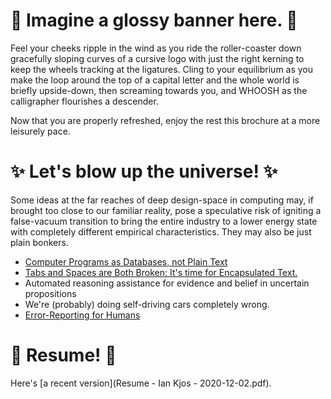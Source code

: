 # 🔮 Imagine a glossy banner here. 🔮

Feel your cheeks ripple in the wind as you ride the roller-coaster down gracefully sloping curves of a cursive logo with just the right kerning to keep the wheels tracking at the ligatures. Cling to your equilibrium as you make the loop around the top of a capital letter and the whole world is briefly upside-down, then screaming towards you, and WHOOSH as the calligrapher flourishes a descender.

Now that you are properly refreshed, enjoy the rest this brochure at a more leisurely pace.

# ✨ Let's blow up the universe! ✨

Some ideas at the far reaches of deep design-space in computing may, if brought too close to our familiar reality, pose a speculative risk of igniting a false-vacuum transition to bring the entire industry to a lower energy state with completely different empirical characteristics. They may also be just plain bonkers.

* [Computer Programs as Databases, not Plain Text](code_db.md)
* [Tabs and Spaces are Both Broken: It's time for Encapsulated Text.](tab_space.md)
* Automated reasoning assistance for evidence and belief in uncertain propositions
* We're (probably) doing self-driving cars completely wrong.
* [Error-Reporting for Humans](error_reporting.md)

# 📜  Resume! 📜

Here's [a recent version](Resume - Ian Kjos - 2020-12-02.pdf).
